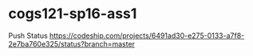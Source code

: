# cogs121-sp16-ass1

Push Status
https://codeship.com/projects/6491ad30-e275-0133-a7f8-2e7ba760e325/status?branch=master
